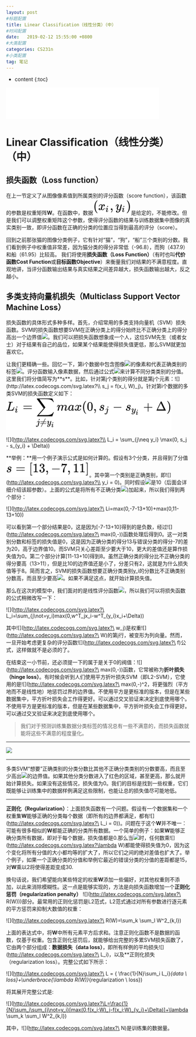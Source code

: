 ```yaml
---
layout: post
#标题配置
title: Linear Classification（线性分类）（中）
#时间配置
date:   2019-02-12 15:55:00 +0800
#大类配置
categories: CS231n
#小类配置
tag: 笔记
---
```


* content
{:toc}

<iframe frameborder="no" border="0" marginwidth="0" marginheight="0" width="420" height="86" src="//music.163.com/outchain/player?type=2&id=26524326&auto=1&height=66"></iframe>

# Linear Classification（线性分类）（中）


## 损失函数（Loss function）

在上一节定义了从图像像素值到所属类别的评分函数（score function），该函数的参数是权重矩阵**W**。在函数中，数据![(x_i,y_i)](/styles/images/2019-02-11-linear-classification-1/equation9.svg)是给定的，不能修改。但是我们可以调整权重矩阵这个参数，使得评分函数的结果与训练数据集中图像的真实类别一致，即评分函数在正确的分类的位置应当得到最高的评分（score）。

回到之前那张猫的图像分类例子，它有针对“猫”，“狗”，“船”三个类别的分数。我们看到例子中权重值非常差，因为猫分类的得分非常低（-96.8），而狗（437.9）和船（61.95）比较高。
我们将使用**损失函数（Loss Function）**（有时也叫**代价函数Cost Function**或**目标函数Objective**）来衡量我们对结果的不满意程度。直观地讲，当评分函数输出结果与真实结果之间差异越大，损失函数输出越大，反之越小。

## 多类支持向量机损失（Multiclass Support Vector Machine Loss）

损失函数的具体形式多种多样。首先，介绍常用的多类支持向量机（SVM）损失函数。SVM的损失函数想要SVM在正确分类上的得分始终比不正确分类上的得分高出一个边界值![](http://latex.codecogs.com/svg.latex?\Delta)。我们可以把损失函数想象成一个人，这位SVM先生（或者女士）对于结果有自己的品位，如果某个结果能使得损失值更低，那么SVM就更加喜欢它。

让我们更精确一些。回忆一下，第i个数据中包含图像![](http://latex.codecogs.com/svg.latex?\x_i)的像素和代表正确类别的标签![](http://latex.codecogs.com/svg.latex?\y_i)。评分函数输入像素数据，然后通过公式![](http://latex.codecogs.com/svg.latex?\f(xi,W))来计算不同分类类别的分值。这里我们将分值简写为**s**。比如，针对第j个类别的得分就是第j个元素：![](http://latex.codecogs.com/svg.latex?\\ s_j = f(x_i, W)_j)。针对第i个数据的多类SVM的损失函数定义如下：
![](/styles/images/2019-02-12-linear-classification-2/equation1.svg)

![](http://latex.codecogs.com/svg.latex?\\ L_i = \sum_{j\neq y_i} \max(0, s_j - s_{y_i} + \Delta))

**举例：**用一个例子演示公式是如何计算的。假设有3个分类，并且得到了分值![](/styles/images/2019-02-12-linear-classification-2/equation2.svg)。其中第一个类别是正确类别，即![](http://latex.codecogs.com/svg.latex?\\ y_i = 0)。同时假设![](http://latex.codecogs.com/svg.latex?\Delta)是10（后面会详细介绍该超参数）。上面的公式是将所有不正确分类![](http://latex.codecogs.com/svg.latex?\(j\not=y_i))加起来，所以我们得到两个部分：

![](http://latex.codecogs.com/svg.latex?\ Li=max(0,-7-13+10)+max(0,11-13+10))

可以看到第一个部分结果是0，这是因为[-7-13+10]得到的是负数，经过![](http://latex.codecogs.com/svg.latex?\ max(0,-))函数处理后得到0。这一对类别分数和标签的损失值是0，这是因为正确分类的得分13与错误分类的得分-7的差为20，高于边界值10。而SVM只关心差距至少要大于10，更大的差值还是算作损失值为0。第二个部分计算[11-13+10]得到8。虽然正确分类的得分比不正确分类的得分要高（13>11），但是比10的边界值还是小了，分差只有2，这就是为什么损失值等于8。简而言之，SVM的损失函数想要正确分类类别y_i的分数比不正确类别分数高，而且至少要高![](http://latex.codecogs.com/svg.latex?\Delta)。如果不满足这点，就开始计算损失值。

那么在这次的模型中，我们面对的是线性评分函数![](http://latex.codecogs.com/svg.latex?\（f(x_i,W)=Wx_i）)，所以我们可以将损失函数的公式稍微改写一下：


![](http://latex.codecogs.com/svg.latex?\ L_i=\sum_{j\not=y_i}max(0,w^T_jx_i-w^T_{y_i}x_i+\Delta))

其中![](http://latex.codecogs.com/svg.latex?\ w_j)是权重![](http://latex.codecogs.com/svg.latex?\ W)的第j行，被变形为列向量。然而，一旦开始考虑更复杂的评分函数![](http://latex.codecogs.com/svg.latex?\ f)公式，这样做就不是必须的了。

在结束这一小节前，还必须提一下的属于是关于0的阀值：![](http://latex.codecogs.com/svg.latex?\ max(0,-))函数，它常被称为**折叶损失（hinge loss）**。有时候会听到人们使用平方折叶损失SVM（即L2-SVM），它使用的是![](http://latex.codecogs.com/svg.latex?\ max(0,-)^2，将更强烈（平方地而不是线性地）地惩罚过界的边界值。不使用平方是更标准的版本，但是在某些数据集中，平方折叶损失会工作得更好。可以通过交叉验证来决定到底使用哪个。不使用平方是更标准的版本，但是在某些数据集中，平方折叶损失会工作得更好。可以通过交叉验证来决定到底使用哪个。

> 我们对于预测训练集数据分类标签的情况总有一些不满意的，而损失函数就能将这些不满意的程度量化。

----------------------------------------------

![](/styles/images/2019-02-11-linear-classification-1/margin.jpg)

----------------------------------------------

多类SVM“想要”正确类别的分类分数比其他不正确分类类别的分数要高，而且至少高出![](http://latex.codecogs.com/svg.latex?\Delta)的边界值。如果其他分类分数进入了红色的区域，甚至更高，那么就开始计算损失。如果没有这些情况，损失值为0。我们的目标是找到一些权重，它们既能够让训练集中的数据样例满足这些限制，也能让总的损失值尽可能地低。

----------------------------------------------

**正则化（Regularization）**：上面损失函数有一个问题。假设有一个数据集和一个权重集**W**能够正确的分类每个数据（即所有的边界都满足，都有![](http://latex.codecogs.com/svg.latex?\ L_i = 0))。问题在于这个**W**并不唯一：可能有很多相似的**W**都能正确的分类所有数据。一个简单的例子：如果**W**能够正确分类所有数据，即对于每个数据，损失值都是0.那么当![](http://latex.codecogs.com/svg.latex?\lambda>1)时，任何数乘![](http://latex.codecogs.com/svg.latex?\lambda W)都能使得损失值为0，因为这个变化将所有分值的大小都均等的扩大了，所以它们之间的绝对差值也扩大了。举个例子，如果一个正确分类的分值和举例它最近的错误分类的分值的差距都是15，对**W**乘以2将使得差距变成30.

换句话说，我们希望能向某些特定的权重**W**添加一些偏好，对其他权重则不添加，以此来消除模糊性。这一点是能够实现的，方法是向损失函数增加一个**正则化惩罚（regularization penalty）** ![](http://latex.codecogs.com/svg.latex?\ R(W)))部分。最常用的正则化惩罚是L2范式，L2范式通过对所有参数进行逐元素的平方惩罚来抑制大数值的权重：

![](http://latex.codecogs.com/svg.latex?\ R(W)=\sum_k \sum_l W^2_{k,l})

上面的表达式中，将**W**中所有元素平方后求和。注意正则化函数不是数据的函数，仅基于权重。包含正则化惩罚后，就能够给出完整的多累SVM损失函数了，它由两个部分组成：**数据损失（data loss）**，即所有样例的平均损失![](http://latex.codecogs.com/svg.latex?\ L_i)，以及**正则化损失（regularization loss）。完整公式如下所示：

![](http://latex.codecogs.com/svg.latex?\ L = { \frac{1}{N}\sum_i L_i}_{data \  loss}+\underbrace{\lambda R(W)}_{regularization \ loss})

将其展开完整公式是:

![](http://latex.codecogs.com/svg.latex?\L=\frac{1}{N}\sum_i\sum_{j\not=y_i}[max(0,f(x_i;W)_j-f(x_i;W)_{y_i}+\Delta)]+\lambda \sum_k \sum_l W^2_{k,l})

其中，![](http://latex.codecogs.com/svg.latex?\ N)是训练集的数据量。